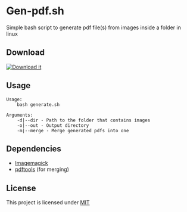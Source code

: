 # Gen-pdf.sh
Simple bash script to generate pdf file(s) from images inside a folder in linux


## Download
[![Download it](https://img.shields.io/badge/Download%20it!-5FC264?style=for-the-badge&logo=download&logoColor=white)](https://raw.githubusercontent.com/Itz-fork/Gen-pdf.sh/main/src/generate.sh)


## Usage
```
Usage:
    bash generate.sh

Arguments:
    -d|--dir - Path to the folder that contains images
    -o|--out - Output directory
    -m|--merge - Merge generated pdfs into one
```


## Dependencies
- [Imagemagick](https://www.imagemagick.org/)
- [pdftools](https://pypi.org/project/pdftools/) (for merging)


## License
This project is licensed under [MIT](LICENSE)